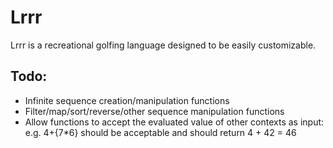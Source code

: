 # Lrrr

Lrrr is a recreational golfing language designed to be easily
customizable.

## Todo:
- Infinite sequence creation/manipulation functions
- Filter/map/sort/reverse/other sequence manipulation functions
- Allow functions to accept the evaluated value of other contexts as input:
   e.g. 4+{7*6} should be acceptable and should return 4 + 42 = 46